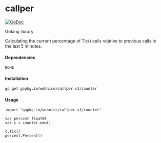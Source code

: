 # callper

[![GoDoc](https://godoc.org/github.com/webnice/callper?status.svg)](https://godoc.org/github.com/webnice/callper)

Golang library

Calculating the current percentage of Tic() calls relative to previous calls in the last 5 minutes.

#### Dependencies

	NONE

#### Installation
```bash
go get gopkg.in/webnice/callper.v1/counter
```

#### Usage
```golang
import "gopkg.in/webnice/callper.v1/counter"

var percent float64
var c = counter.new()

c.Tic()
percent.Percent()
```
